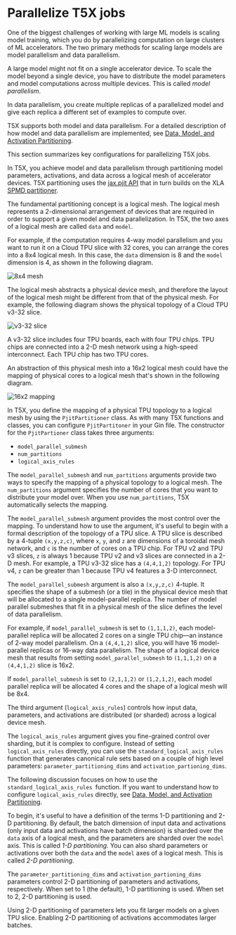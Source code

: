 # Parallelize T5X jobs

One of the biggest challenges of working with large ML models is scaling model
training, which you do by parallelizing computation on large clusters of ML
accelerators. The two primary methods for scaling large models are model
parallelism and data parallelism.  

A large model might not fit on a single accelerator device. To scale the model
beyond a single device, you have to distribute the model parameters and model
computations across multiple devices. This is called _model parallelism_.  

In data parallelism, you create multiple replicas of a parallelized model and
give each replica a different set of examples to compute over.  

T5X supports both model and data parallelism. For a detailed description of how
model and data parallelism are implemented, see
[Data, Model, and Activation Partitioning](https://github.com/google-research/t5x/blob/main/docs/usage/partitioning.md).  

This section summarizes key configurations for parallelizing T5X jobs.  

In T5X, you achieve model and data parallelism through partitioning model
parameters, activations, and data across a logical mesh of accelerator devices.
T5X partitioning uses the [jax.pjit
API](https://jax.readthedocs.io/en/latest/jax-101/08-pjit.html) that in turn
builds on the XLA[ SPMD partitioner](https://arxiv.org/pdf/2105.04663.pdf).  

The fundamental partitioning concept is a logical mesh. The logical mesh
represents a 2-dimensional arrangement of devices that are required in order to
support a given model and data parallelization. In T5X, the two axes of a
logical mesh are called `data` and `model`.  

For example, if the computation requires 4-way model parallelism and you want to
run it on a Cloud TPU slice with 32 cores, you can arrange the cores into a 8x4
logical mesh. In this case, the `data` dimension is 8 and the `model` dimension
is 4, as shown in the following diagram.  

![8x4 mesh](/images/8x4mesh.png)



The logical mesh abstracts a physical device mesh, and therefore the layout of
the logical mesh might be different from that of the physical mesh. For example,
the following diagram shows the physical topology of a Cloud TPU v3-32 slice.  

![v3-32 slice](/images/v3-32-slice.png)



A v3-32 slice includes four TPU boards, each with four TPU chips. TPU chips are
connected into a 2-D mesh network using a high-speed interconnect. Each TPU chip
has two TPU cores.  

An abstraction of this physical mesh into a 16x2 logical mesh could have the
mapping of physical cores to a logical mesh that's shown in the following
diagram.  

![16x2 mapping](/images/16x2mapping.png)


In T5X, you define the mapping of a physical TPU topology to a logical mesh by
using the `PjitPartitioner` class. As with many T5X functions and classes, you
can configure `PjitPartitoner` in your Gin file. The constructor for the
`PjitPartioner` class takes three arguments:

-  `model_parallel_submesh`
-  `num_partitions`
-  `logical_axis_rules`

The `model_parallel_submesh` and `num_partitions` arguments provide two ways to
specify the mapping of a physical topology to a logical mesh. The
`num_partitions` argument specifies the number of cores that you want to
distribute your model over. When you use `num_partitions`, T5X automatically
selects the mapping.

The `model_parallel_submesh` argument provides the most control over the
mapping. To understand how to use the argument, it's useful to begin with a
formal description of the topology of a TPU slice. A TPU slice is described by a
4-tuple `(x,y,z,c)`, where `x`, `y`, and `z` are dimensions of a toroidal mesh
network, and `c` is the number of cores on a TPU chip. For TPU v2 and TPU v3
slices, `z` is always 1 because TPU v2 and v3 slices are connected in a 2-D
mesh. For example, a TPU v3-32 slice has a `(4,4,1,2)` topology. For TPU v4, `z`
can be greater than 1 because TPU v4 features a 3-D interconnect.  

The `model_parallel_submesh` argument is also a `(x,y,z,c)` 4-tuple. It
specifies the shape of a submesh (or a tile) in the physical device mesh that
will be allocated to a single model-parallel replica. The number of model
parallel submeshes that fit in a physical mesh of the slice defines the level of
data parallelism.  

For example, if `model_parallel_submesh` is set to `(1,1,1,2)`, each
model-parallel replica will be allocated 2 cores on a single TPU chip—an
instance of 2-way model parallelism. On a `(4,4,1,2)` slice, you will have 16
model-parallel replicas or 16-way data parallelism. The shape of a logical
device mesh that results from setting `model_parallel_submesh` to `(1,1,1,2)` on
a `(4,4,1,2)` slice is 16x2. 

If `model_parallel_submesh` is set to `(2,1,1,2)` or `(1,2,1,2)`, each model
parallel replica will be allocated 4 cores and the shape of a logical mesh will
be 8x4.   

The third argument (`logical_axis_rules`) controls how input data, parameters,
and activations are distributed (or sharded) across a logical device mesh.

The `logical_axis_rules` argument gives you fine-grained control over sharding,
but it is complex to configure. Instead of setting `logical_axis_rules`
directly, you can use the `standard_logical_axis_rules` function that generates
canonical rule sets based on a couple of high level parameters:
`parameter_partitioning_dims` and `activation_partioning_dims`.  

The following discussion focuses on how to use the `standard_logical_axis_rules
`function. If you want to understand how to configure `logical_axis_rules`
directly, see
[Data, Model, and Activation Partitioning](https://github.com/google-research/t5x/blob/main/docs/usage/partitioning.md).  

To begin, it's useful to have a definition of the terms 1-D partitioning and 2-D
partitioning. By default, the batch dimension of input data and activations
(only input data and activations have batch dimension) is sharded over the
`data` axis of a logical mesh, and the parameters are sharded over the `model`
axis. This is called _1-D partitioning_. You can also shard parameters or
activations over both the `data` and the `model` axes of a logical mesh. This is
called _2-D partitioning_.  

The `parameter_partitioning_dims` and `activation_partioning_dims` parameters
control 2-D partitioning of parameters and activations, respectively. When  set
to 1 (the default), 1-D partitioning is used. When set to 2, 2-D partitioning is
used.  

Using 2-D partitioning of parameters lets you fit larger models on a given TPU
slice. Enabling 2-D partitioning of activations accommodates larger batches.
